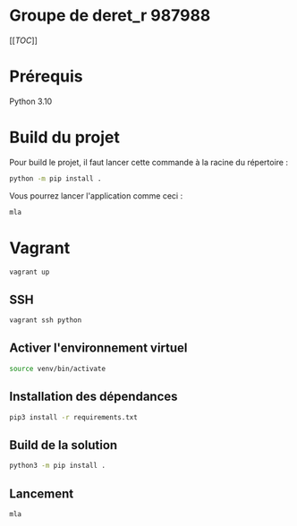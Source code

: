 # Groupe de deret_r 987988

[[_TOC_]]

# Prérequis

Python 3.10

# Build du projet

Pour build le projet, il faut lancer cette commande à la racine du répertoire :

```bash
python -m pip install .
```

Vous pourrez lancer l'application comme ceci :

```bash
mla
```

# Vagrant

```bash
vagrant up
```


## SSH

```bash
vagrant ssh python
```

## Activer l'environnement virtuel

```bash
source venv/bin/activate
```

## Installation des dépendances

```bash
pip3 install -r requirements.txt
```

## Build de la solution

```bash
python3 -m pip install .
```

## Lancement

```bash
mla
```